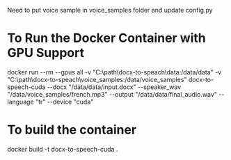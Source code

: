 Need to put voice sample in voice_samples folder and update config.py

# To Run the Docker Container with GPU Support
docker run --rm --gpus all -v "C:\path\docx-to-speach\data:/data/data" -v "C:\path\docx-to-speach\voice_samples:/data/voice_samples" docx-to-speech-cuda --docx "/data/data/input.docx" --speaker_wav "/data/voice_samples/french.mp3" --output "/data/data/final_audio.wav" --language "tr" --device "cuda"

# To build the container
docker build -t docx-to-speech-cuda .